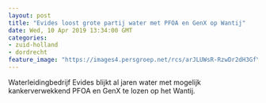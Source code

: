 ```yaml
---
layout: post
title: "Evides loost grote partij water met PFOA en GenX op Wantij"
date: Wed, 10 Apr 2019 13:34:00 GMT
categories: 
- zuid-holland 
- dordrecht 
feature_image: "https://images4.persgroep.net/rcs/arJLUWsR-RzwDr2dH3GfYUWJciQ/diocontent/145115540/_fitwidth/400/?appId=21791a8992982cd8da851550a453bd7f&quality=0.7"
---
```


Waterleidingbedrijf Evides blijkt al jaren water met mogelijk kankerverwekkend PFOA en GenX te lozen op het Wantij.
